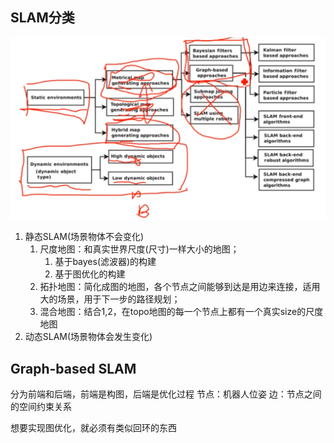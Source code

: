## SLAM分类
![title](https://raw.githubusercontent.com/HViktorTsoi/gitnote-image/master/gitnote/2020/07/26/1595757558715-1595757558729.png)
1. 静态SLAM(场景物体不会变化)
	1. 尺度地图：和真实世界尺度(尺寸)一样大小的地图；
		1. 基于bayes(滤波器)的构建
		2. 基于图优化的构建
	2. 拓扑地图：简化成图的地图，各个节点之间能够到达是用边来连接，适用大的场景，用于下一步的路径规划； 
	3. 混合地图：结合1,2，在topo地图的每一个节点上都有一个真实size的尺度地图
2. 动态SLAM(场景物体会发生变化)

## Graph-based SLAM
分为前端和后端，前端是构图，后端是优化过程
节点：机器人位姿
边：节点之间的空间约束关系

想要实现图优化，就必须有类似回环的东西